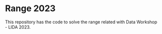 # Range 2023
This repository has the code to solve the range related with Data Workshop - LIDA 2023.
